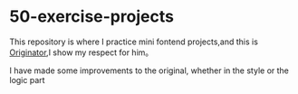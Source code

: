 # 50-exercise-projects
This repository is where I practice mini fontend projects,and this is [Originator](https://github.com/bradtraversy/50projects50days),I show my respect for him。

I have made some improvements to the original, whether in the style or the logic part
